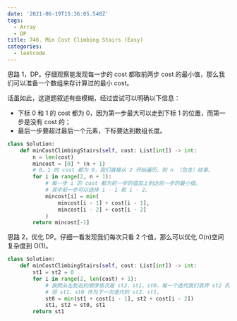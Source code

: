 ```yaml
---
date: '2021-06-19T15:36:05.548Z'
tags:
  - Array
  - DP
title: 746. Min Cost Climbing Stairs (Easy)
categories:
  - leetcode
---
```


思路 1，DP。仔细观察能发现每一步的 cost 都取前两步 cost 的最小值，那么我们可以准备一个数组来存计算过的最小 cost。

话虽如此，这道题叙述有些模糊，经过尝试可以明确以下信息：

- 下标 0 和 1 的 cost 都为 0，因为第一步最大可以走到下标 1 的位置，而第一步是没有 cost 的；
- 最后一步要超过最后一个元素，下标要达到数组长度。

```python
class Solution:
    def minCostClimbingStairs(self, cost: List[int]) -> int:
        n = len(cost)
        mincost = [0] * (n + 1)
        # 0，1 的 cost 都为 0，我们直接从 2 开始遍历，到 n （包含）结束。
        for i in range(2, n + 1):
            # 每一步 i 的 cost 都为前一步的值加上到达前一步的最小值。
            # 其中前一步可以选择 i - 1 和 i - 2。
            mincost[i] = min(
                mincost[i - 1] + cost[i - 1],
                mincost[i - 2] + cost[i - 2]
            )
        return mincost[-1]
```

思路 2，优化 DP。仔细一看发现我们每次只看 2 个值，那么可以优化 O(n)空间复杂度到 O(1)。

```python
class Solution:
    def minCostClimbingStairs(self, cost: List[int]) -> int:
        st1 = st2 = 0
        for i in range(2, len(cost) + 1):
            # 按照从左到右的顺序依次是 st2、st1、st0，每一个迭代我们丢弃 st2 的值，
            # 将 st1、st0 作为下一次迭代的 st2、st1。
            st0 = min(st1 + cost[i - 1], st2 + cost[i - 2])
            st1, st2 = st0, st1
        return st1
```
